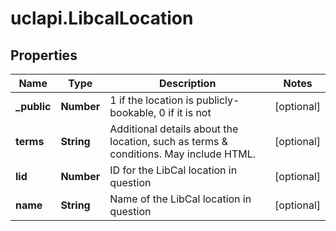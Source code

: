 # uclapi.LibcalLocation

## Properties

Name | Type | Description | Notes
------------ | ------------- | ------------- | -------------
**_public** | **Number** | 1 if the location is publicly-bookable, 0 if it is not | [optional] 
**terms** | **String** | Additional details about the location, such as terms &amp; conditions. May include HTML. | [optional] 
**lid** | **Number** | ID for the LibCal location in question | [optional] 
**name** | **String** | Name of the LibCal location in question | [optional] 


